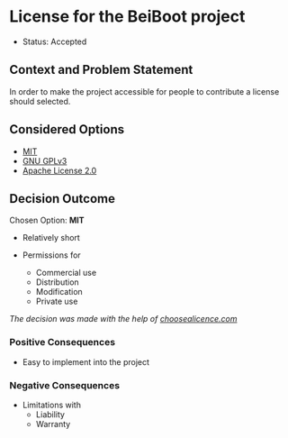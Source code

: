 # License for the BeiBoot project 

* Status: Accepted

## Context and Problem Statement
In order to make the project accessible for people to contribute a license should selected.

## Considered Options

* [MIT](https://opensource.org/licenses/MIT)
* [GNU GPLv3](https://www.gnu.org/licenses/gpl-3.0.de.html)
* [Apache License 2.0](https://www.apache.org/licenses/LICENSE-2.0)

## Decision Outcome

Chosen Option: **MIT**
* Relatively short
 
* Permissions for
    * Commercial use
    * Distribution
    * Modification
    * Private use

_The decision was made with the help of [choosealicence.com](https://choosealicense.com/)_

### Positive Consequences
* Easy to implement into the project

 
### Negative Consequences
* Limitations with
    * Liability
    * Warranty

